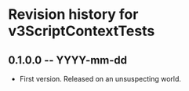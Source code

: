 # Revision history for v3ScriptContextTests

## 0.1.0.0 -- YYYY-mm-dd

* First version. Released on an unsuspecting world.
